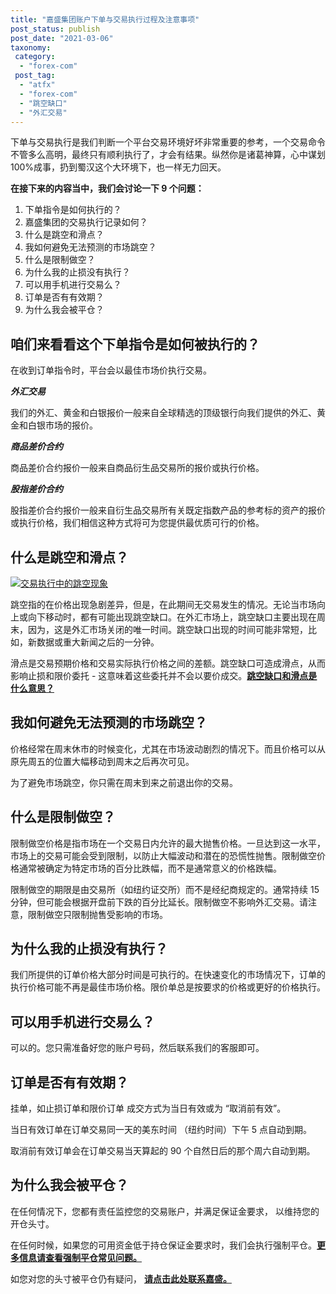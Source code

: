 ```yaml
---
title: "嘉盛集团账户下单与交易执行过程及注意事项"
post_status: publish
post_date: "2021-03-06"
taxonomy:
 category:
  - "forex-com"
 post_tag:
  - "atfx"
  - "forex-com"
  - "跳空缺口"
  - "外汇交易"
---
```


下单与交易执行是我们判断一个平台交易环境好坏非常重要的参考，一个交易命令不管多么高明，最终只有顺利执行了，才会有结果。纵然你是诸葛神算，心中谋划 100%成事，扔到蜀汉这个大环境下，也一样无力回天。

**在接下来的内容当中，我们会讨论一下 9 个问题：**

1. 下单指令是如何执行的？
2. 嘉盛集团的交易执行记录如何？
3. 什么是跳空和滑点？
4. 我如何避免无法预测的市场跳空？
5. 什么是限制做空？
6. 为什么我的止损没有执行？
7. 可以用手机进行交易么？
8. 订单是否有有效期？
9. 为什么我会被平仓？

## 咱们来看看这个下单指令是如何被执行的？

在收到订单指令时，平台会以最佳市场价执行交易。

**_外汇交易_**

我们的外汇、黄金和白银报价一般来自全球精选的顶级银行向我们提供的外汇、黄金和白银市场的报价。

**_商品差价合约_**

商品差价合约报价一般来自商品衍生品交易所的报价或执行价格。

**_股指差价合约_**

股指差价合约报价一般来自衍生品交易所有关既定指数产品的参考标的资产的报价或执行价格，我们相信这种方式将可为您提供最优质可行的价格。

## 什么是跳空和滑点？

[![交易执行中的跳空现象](https://cdn.fendou.la/tuoss/gap-slippage.png)](https://www.ifttt.fun/go/forexcom)

跳空指的在价格出现急剧差异，但是，在此期间无交易发生的情况。无论当市场向上或向下移动时，都有可能出现跳空缺口。在外汇市场上，跳空缺口主要出现在周末，因为，这是外汇市场关闭的唯一时间。跳空缺口出现的时间可能非常短，比如，新数据或重大新闻之后的一分钟。

滑点是交易预期价格和交易实际执行价格之间的差额。跳空缺口可造成滑点，从而影响止损和限价委托 - 这意味着这些委托并不会以要价成交。[**跳空缺口和滑点是什么意思？**](http://www.ssgg.net/slippage.html)

## 我如何避免无法预测的市场跳空？

价格经常在周末休市的时候变化，尤其在市场波动剧烈的情况下。而且价格可以从原先周五的位置大幅移动到周末之后再次可见。

为了避免市场跳空，你只需在周末到来之前退出你的交易。

## 什么是限制做空？

限制做空价格是指市场在一个交易日内允许的最大抛售价格。一旦达到这一水平，市场上的交易可能会受到限制，以防止大幅波动和潜在的恐慌性抛售。限制做空价格通常被确定为特定市场的百分比跌幅，而不是通常意义的价格跌幅。

限制做空的期限是由交易所（如纽约证交所）而不是经纪商规定的。通常持续 15 分钟，但可能会根据开盘前下跌的百分比延长。限制做空不影响外汇交易。请注意，限制做空只限制抛售受影响的市场。

## 为什么我的止损没有执行？

我们所提供的订单价格大部分时间是可执行的。在快速变化的市场情况下，订单的执行价格可能不再是最佳市场价格。限价单总是按要求的价格或更好的价格执行。

## 可以用手机进行交易么？

可以的。您只需准备好您的账户号码，然后联系我们的客服即可。

## 订单是否有有效期？

挂单，如止损订单和限价订单 成交方式为当日有效或为 “取消前有效”。

当日有效订单在订单交易同一天的美东时间 （纽约时间）下午 5 点自动到期。

取消前有效订单会在订单交易当天算起的 90 个自然日后的那个周六自动到期。

## 为什么我会被平仓？

在任何情况下，您都有责任监控您的交易账户，并满足保证金要求， 以维持您的开仓头寸。

在任何时候，如果您的可用资金低于持仓保证金要求时，我们会执行强制平仓。**[更多信息请查看强制平仓常见问题。](http://www.ssgg.net/forced-%e5%bc%ba%e5%88%b6%e5%b9%b3%e4%bb%93.html)**

如您对您的头寸被平仓仍有疑问， **[请点击此处联系嘉盛。](http://www.ssgg.net/forex-customer-service.html)**
